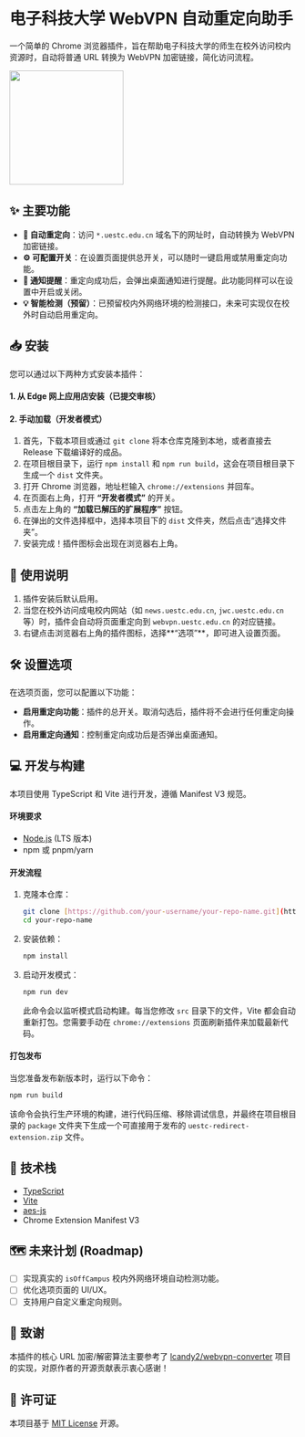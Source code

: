 ﻿# 电子科技大学 WebVPN 自动重定向助手

一个简单的 Chrome 浏览器插件，旨在帮助电子科技大学的师生在校外访问校内资源时，自动将普通 URL 转换为 WebVPN 加密链接，简化访问流程。

<a href="https://microsoftedge.microsoft.com/addons/detail/uestc-webvpn-redirector/gaeimafnekjecfdoblnacdpfhkfepplh">
	<img src="https://get.microsoft.com/images/zh-cn%20dark.svg" width="200"/>
</a>

## ✨ 主要功能

- **🚀 自动重定向**：访问 `*.uestc.edu.cn` 域名下的网址时，自动转换为 WebVPN 加密链接。
- **⚙️ 可配置开关**：在设置页面提供总开关，可以随时一键启用或禁用重定向功能。
- **🔔 通知提醒**：重定向成功后，会弹出桌面通知进行提醒。此功能同样可以在设置中开启或关闭。
- **💡 智能检测（预留）**：已预留校内外网络环境的检测接口，未来可实现仅在校外时自动启用重定向。

## 📥 安装

您可以通过以下两种方式安装本插件：

#### 1. 从 Edge 网上应用店安装（已提交审核）

#### 2. 手动加载（开发者模式）

1. 首先，下载本项目或通过 `git clone` 将本仓库克隆到本地，或者直接去 Release 下载编译好的成品。
2. 在项目根目录下，运行 `npm install` 和 `npm run build`，这会在项目根目录下生成一个 `dist` 文件夹。
3. 打开 Chrome 浏览器，地址栏输入 `chrome://extensions` 并回车。
4. 在页面右上角，打开 **“开发者模式”** 的开关。
5. 点击左上角的 **“加载已解压的扩展程序”** 按钮。
6. 在弹出的文件选择框中，选择本项目下的 `dist` 文件夹，然后点击“选择文件夹”。
7. 安装完成！插件图标会出现在浏览器右上角。

## 📖 使用说明

1. 插件安装后默认启用。
2. 当您在校外访问成电校内网站（如 `news.uestc.edu.cn`, `jwc.uestc.edu.cn` 等）时，插件会自动将页面重定向到 `webvpn.uestc.edu.cn` 的对应链接。
3. 右键点击浏览器右上角的插件图标，选择**“选项”**，即可进入设置页面。

## 🛠️ 设置选项

在选项页面，您可以配置以下功能：

- **启用重定向功能**：插件的总开关。取消勾选后，插件将不会进行任何重定向操作。
- **启用重定向通知**：控制重定向成功后是否弹出桌面通知。

## 💻 开发与构建

本项目使用 TypeScript 和 Vite 进行开发，遵循 Manifest V3 规范。

#### 环境要求

- [Node.js](https://nodejs.org/) (LTS 版本)
- npm 或 pnpm/yarn

#### 开发流程

1. 克隆本仓库：

    ```bash
    git clone [https://github.com/your-username/your-repo-name.git](https://github.com/your-username/your-repo-name.git)
    cd your-repo-name
    ```

2. 安装依赖：

    ```bash
    npm install
    ```

3. 启动开发模式：

    ```bash
    npm run dev
    ```

    此命令会以监听模式启动构建。每当您修改 `src` 目录下的文件，Vite 都会自动重新打包。您需要手动在 `chrome://extensions` 页面刷新插件来加载最新代码。

#### 打包发布

当您准备发布新版本时，运行以下命令：

```bash
npm run build
```

该命令会执行生产环境的构建，进行代码压缩、移除调试信息，并最终在项目根目录的 `package` 文件夹下生成一个可直接用于发布的 `uestc-redirect-extension.zip` 文件。

## 🔧 技术栈

- [TypeScript](https://www.typescriptlang.org/)
- [Vite](https://vitejs.dev/)
- [aes-js](https://github.com/ricmoo/aes-js)
- Chrome Extension Manifest V3

## 🗺️ 未来计划 (Roadmap)

- [ ] 实现真实的 `isOffCampus` 校内外网络环境自动检测功能。
- [ ] 优化选项页面的 UI/UX。
- [ ] 支持用户自定义重定向规则。

## 🙏 致谢

本插件的核心 URL 加密/解密算法主要参考了 [lcandy2/webvpn-converter](https://github.com/lcandy2/webvpn-converter) 项目的实现，对原作者的开源贡献表示衷心感谢！

## 📄 许可证

本项目基于 [MIT License](https://opensource.org/licenses/MIT) 开源。
